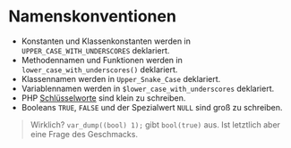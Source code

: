 # Namenskonventionen

- Konstanten und Klassenkonstanten werden in `UPPER_CASE_WITH_UNDERSCORES` deklariert.
- Methodennamen und Funktionen werden in `lower_case_with_underscores()` deklariert.
- Klassennamen werden in `Upper_Snake_Case` deklariert.
- Variablennamen werden in `$lower_case_with_underscores` deklariert.
- PHP [Schlüsselworte](http://php.net/manual/de/reserved.keywords.php) sind klein zu schreiben.
- Booleans `TRUE`, `FALSE` und der Spezialwert `NULL` sind groß zu schreiben.

> Wirklich? `var_dump((bool) 1);` gibt `bool(true)` aus. Ist letztlich aber eine Frage des Geschmacks.
